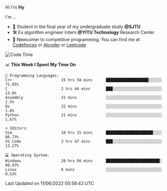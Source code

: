 Hi I'm **Hy**

I'm ...
- 📖 Student in the final year of my undergraduate study **@SJTU**
- 🛠️ Ex algorithm engineer intern **@YITU Technology** Research Center
- 🏅 Newcomer to competitive programming. You can find me at [Codeforces](https://codeforces.com/profile/Hy3) or [Atcoder](https://atcoder.jp/users/Hy3) or [Leetcode](https://leetcode-cn.com/u/_hy3/)


<!--START_SECTION:waka-->
![Code Time](http://img.shields.io/badge/Code%20Time-0%20secs-blue)

📊 **This Week I Spent My Time On** 

```text
💬 Programming Languages: 
C++                      15 hrs 58 mins      ███████████████████░░░░░░   75.85% 
C                        2 hrs 44 mins       ███░░░░░░░░░░░░░░░░░░░░░░   13.0% 
Assembly                 31 mins             ░░░░░░░░░░░░░░░░░░░░░░░░░   2.5% 
Go                       22 mins             ░░░░░░░░░░░░░░░░░░░░░░░░░   1.8% 
Python                   21 mins             ░░░░░░░░░░░░░░░░░░░░░░░░░   1.67%

🔥 Editors: 
Vim                      18 hrs 15 mins      █████████████████████░░░░   86.73% 
VS Code                  2 hrs 47 mins       ███░░░░░░░░░░░░░░░░░░░░░░   13.27%

💻 Operating System: 
Windows                  20 hrs 56 mins      ████████████████████████░   99.47% 
Linux                    6 mins              ░░░░░░░░░░░░░░░░░░░░░░░░░   0.53%

```


 Last Updated on 11/06/2022 00:58:43 UTC
<!--END_SECTION:waka-->

